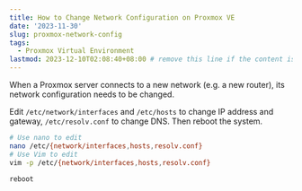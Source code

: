 ```yaml
---
title: How to Change Network Configuration on Proxmox VE
date: '2023-11-30'
slug: proxmox-network-config
tags:
  - Proxmox Virtual Environment
lastmod: 2023-12-10T02:08:40+08:00 # remove this line if the content is actually changed
---
```


When a Proxmox server connects to a new network (e.g. a new router), its network configuration needs to be changed.

Edit `/etc/network/interfaces` and `/etc/hosts` to change IP address and gateway, `/etc/resolv.conf` to change DNS. Then reboot the system.

```bash
# Use nano to edit
nano /etc/{network/interfaces,hosts,resolv.conf}
# Use Vim to edit
vim -p /etc/{network/interfaces,hosts,resolv.conf}
```

```bash
reboot
```
